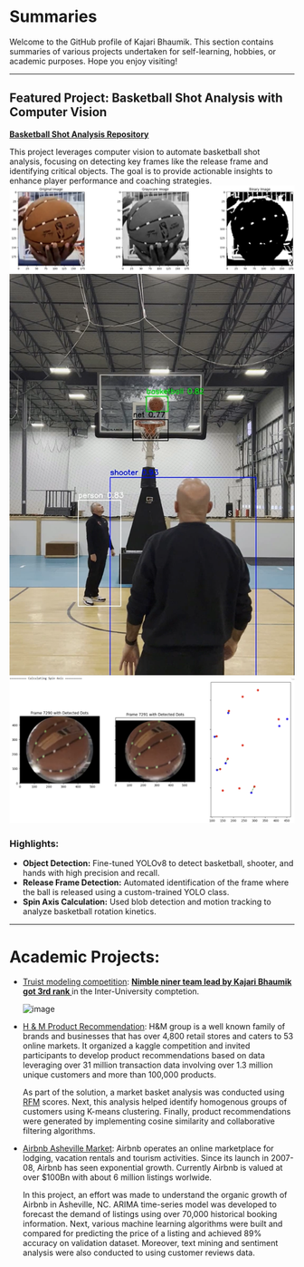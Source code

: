 # Summaries

Welcome to the GitHub profile of Kajari Bhaumik. This section contains summaries of various projects undertaken for self-learning, hobbies, or academic purposes. Hope you enjoy visiting!

---

## Featured Project: Basketball Shot Analysis with Computer Vision

[**Basketball Shot Analysis Repository**](https://github.com/KajariBhaumik/Basketball_Shot_Analysis)

This project leverages computer vision to automate basketball shot analysis, focusing on detecting key frames like the release frame and identifying critical objects. The goal is to provide actionable insights to enhance player performance and coaching strategies.
<img src="https://raw.githubusercontent.com/KajariBhaumik/BasketballShootingAnalysis/main/images_and_results/image_processing_1.png" alt="Image Processing" width="600"/>
<img src="https://raw.githubusercontent.com/KajariBhaumik/BasketballShootingAnalysis/main/images_and_results/object_detection.png" alt="Object Detection" width="600"/>
<img src="https://raw.githubusercontent.com/KajariBhaumik/BasketballShootingAnalysis/main/images_and_results/spin_axis_calculations.png" alt="Spin Axis CalC" width="600"/>

### Highlights:
- **Object Detection:** Fine-tuned YOLOv8 to detect basketball, shooter, and hands with high precision and recall.
- **Release Frame Detection:** Automated identification of the frame where the ball is released using a custom-trained YOLO class.
- **Spin Axis Calculation:** Used blob detection and motion tracking to analyze basketball rotation kinetics.

---


# Academic Projects:

- [Truist modeling competition](https://github.com/KajariBhaumik/Truist_modeling_competition): <b> <u> Nimble niner team lead by Kajari Bhaumik got 3rd rank </b> </u> in the Inter-University comptetion.



  ![image](https://github.com/user-attachments/assets/482a44e9-d826-4263-8752-d654cf329d37)
  
- [H & M Product Recommendation](https://github.com/KajariBhaumik/HnM_Product_Recommendation): H&M group is a well known family of brands and businesses that has over 4,800 retail stores and caters to 53 online markets. It organized a kaggle competition and invited participants to develop product recommendations based on data leveraging over 31 million transaction data involving over 1.3 million unique customers and more than 100,000 products. 

  As part of the solution, a market basket analysis was conducted using [RFM](https://en.wikipedia.org/wiki/RFM_(market_research)) scores. Next,   this analysis helped identify homogenous groups of customers using K-means clustering. Finally, product recommendations were generated by       implementing cosine similarity and collaborative filtering algorithms.



- [Airbnb Asheville Market](https://github.com/KajariBhaumik/AirBnb_Market_Analysis): Airbnb operates an online marketplace for lodging, vacation rentals and tourism activities. Since its launch in 2007-08, Airbnb has seen exponential growth. Currently Airbnb is valued at over $100Bn with about 6 million listings worlwide. 

  In this project, an effort was made to understand the organic growth of Airbnb in Asheville, NC. ARIMA time-series model was developed to       forecast the demand of listings using over 70,000 historical booking information. Next, various machine learning algorithms were built and       compared for predicting the price of a listing and achieved 89% accuracy on validation dataset. Moreover, text mining and sentiment analysis     were also conducted to using customer reviews data.
